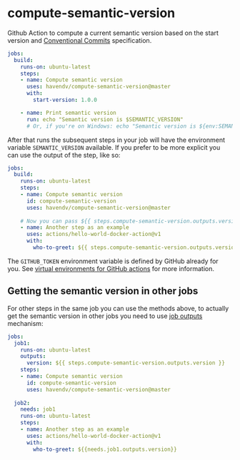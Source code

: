 # compute-semantic-version
Github Action to compute a current semantic version 
based on the start version and [Conventional Commits](https://www.conventionalcommits.org/en/) specification.

```yaml
jobs:
  build:
    runs-on: ubuntu-latest
    steps:
    - name: Compute semantic version
      uses: havendv/compute-semantic-version@master
      with:
        start-version: 1.0.0

    - name: Print semantic version
      run: echo "Semantic version is $SEMANTIC_VERSION"
      # Or, if you're on Windows: echo "Semantic version is ${env:SEMANTIC_VERSION}"
```

After that runs the subsequent steps in your job will have the environment variable `SEMANTIC_VERSION` available. 
If you prefer to be more explicit you can use the output of the step, like so:

```yaml
jobs:
  build:
    runs-on: ubuntu-latest
    steps:
    - name: Compute semantic version
      id: compute-semantic-version
      uses: havendv/compute-semantic-version@master
    
    # Now you can pass ${{ steps.compute-semantic-version.outputs.version }} to the next steps.
    - name: Another step as an example
      uses: actions/hello-world-docker-action@v1
      with:
        who-to-greet: ${{ steps.compute-semantic-version.outputs.version }}
```
The `GITHUB_TOKEN` environment variable is defined by GitHub already for you.
See [virtual environments for GitHub actions](https://help.github.com/en/articles/virtual-environments-for-github-actions#github_token-secret) 
for more information.

## Getting the semantic version in other jobs

For other steps in the same job you can use the methods above,
to actually get the semantic version in other jobs you need to use 
[job outputs](https://help.github.com/en/actions/reference/workflow-syntax-for-github-actions#jobsjobs_idoutputs) mechanism:

```yaml
jobs:
  job1:
    runs-on: ubuntu-latest
    outputs:
      version: ${{ steps.compute-semantic-version.outputs.version }}
    steps:
    - name: Compute semantic version
      id: compute-semantic-version
      uses: havendv/compute-semantic-version@master
          
  job2:
    needs: job1
    runs-on: ubuntu-latest
    steps:
    - name: Another step as an example
      uses: actions/hello-world-docker-action@v1
      with:
        who-to-greet: ${{needs.job1.outputs.version}}
```
